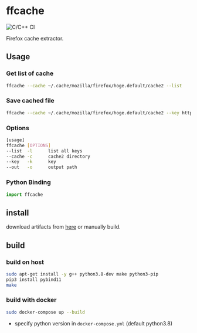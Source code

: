 # ffcache

![C/C++ CI](https://github.com/shosatojp/ffcache/workflows/C/C++%20CI/badge.svg)

Firefox cache extractor.

## Usage

### Get list of cache

```sh
ffcache --cache ~/.cache/mozilla/firefox/hoge.default/cache2 --list
```

### Save cached file

```sh
ffcache --cache ~/.cache/mozilla/firefox/hoge.default/cache2 --key https://example.com/image.png --out myimage.png
```

### Options

```sh
[usage]
ffcache [OPTIONS]
--list  -l      list all keys
--cache -c      cache2 directory
--key   -k      key
--out   -o      output path
```

### Python Binding

```py
import ffcache
```

## install

download artifacts from [here](https://github.com/shosatojp/ffcache/actions) or manually build.

## build

### build on host

```sh
sudo apt-get install -y g++ python3.8-dev make python3-pip
pip3 install pybind11
make
```

### build with docker

```sh
sudo docker-compose up --build
```

* specify python version in `docker-compose.yml` (default python3.8)
